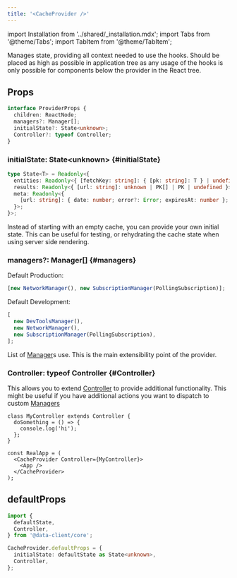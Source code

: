 ```yaml
---
title: '<CacheProvider />'
---
```

<head>
  <title>CacheProvider - Normalized async data management in React</title>
</head>

import Installation from '../shared/\_installation.mdx';
import Tabs from '@theme/Tabs';
import TabItem from '@theme/TabItem';

Manages state, providing all context needed to use the hooks. Should be placed as high as possible
in application tree as any usage of the hooks is only possible for components below the provider
in the React tree.

<Installation />

## Props

```typescript
interface ProviderProps {
  children: ReactNode;
  managers?: Manager[];
  initialState?: State<unknown>;
  Controller?: typeof Controller;
}
```

### initialState: State&lt;unknown\> {#initialState}

```typescript
type State<T> = Readonly<{
  entities: Readonly<{ [fetchKey: string]: { [pk: string]: T } | undefined }>;
  results: Readonly<{ [url: string]: unknown | PK[] | PK | undefined }>;
  meta: Readonly<{
    [url: string]: { date: number; error?: Error; expiresAt: number };
  }>;
}>;
```

Instead of starting with an empty cache, you can provide your own initial state. This can
be useful for testing, or rehydrating the cache state when using server side rendering.

### managers?: Manager[] {#managers}

Default Production:

```typescript
[new NetworkManager(), new SubscriptionManager(PollingSubscription)];
```

Default Development:

```typescript
[
  new DevToolsManager(),
  new NetworkManager(),
  new SubscriptionManager(PollingSubscription),
];
```

List of [Manager](./Manager.md#provided-managers)s use. This is the main extensibility point of the provider.

### Controller: typeof Controller {#Controller}

This allows you to extend [Controller](./Controller.md) to provide additional functionality.
This might be useful if you have additional actions you want to dispatch to custom [Managers](./Manager.md)

```tsx
class MyController extends Controller {
  doSomething = () => {
    console.log('hi');
  };
}

const RealApp = (
  <CacheProvider Controller={MyController}>
    <App />
  </CacheProvider>
);
```

## defaultProps

```ts
import {
  defaultState,
  Controller,
} from '@data-client/core';

CacheProvider.defaultProps = {
  initialState: defaultState as State<unknown>,
  Controller,
};
```
